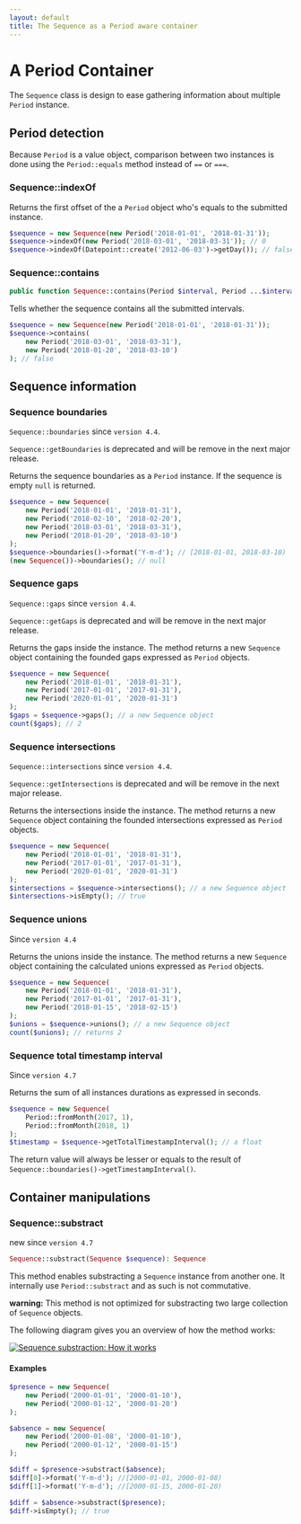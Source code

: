 ```yaml
---
layout: default
title: The Sequence as a Period aware container
---
```


# A Period Container

The `Sequence` class is design to ease gathering information about multiple `Period` instance.

## Period detection

Because `Period` is a value object, comparison between two instances is done using the `Period::equals` method instead of `==` or `===`.

### Sequence::indexOf

Returns the first offset of the a `Period` object who's equals to the submitted instance.

~~~php
$sequence = new Sequence(new Period('2018-01-01', '2018-01-31'));
$sequence->indexOf(new Period('2018-03-01', '2018-03-31')); // 0
$sequence->indexOf(Datepoint::create('2012-06-03')->getDay()); // false
~~~

### Sequence::contains

~~~php
public function Sequence::contains(Period $interval, Period ...$intervals);
~~~

Tells whether the sequence contains all the submitted intervals.

~~~php
$sequence = new Sequence(new Period('2018-01-01', '2018-01-31'));
$sequence->contains(
    new Period('2018-03-01', '2018-03-31'),
    new Period('2018-01-20', '2018-03-10')
); // false
~~~

## Sequence information

### Sequence boundaries

<p class="message-info"><code>Sequence::boundaries</code> since <code>version 4.4</code>.</p>
<p class="message-warning"><code>Sequence::getBoundaries</code> is deprecated and will be remove in the next major release.</p>

Returns the sequence boundaries as a `Period` instance. If the sequence is empty `null` is returned.

~~~php
$sequence = new Sequence(
    new Period('2018-01-01', '2018-01-31'),
    new Period('2018-02-10', '2018-02-20'),
    new Period('2018-03-01', '2018-03-31'),
    new Period('2018-01-20', '2018-03-10')
);
$sequence->boundaries()->format('Y-m-d'); // [2018-01-01, 2018-03-10)
(new Sequence())->boundaries(); // null
~~~

### Sequence gaps

<p class="message-info"><code>Sequence::gaps</code> since <code>version 4.4</code>.</p>
<p class="message-warning"><code>Sequence::getGaps</code> is deprecated and will be remove in the next major release.</p>

Returns the gaps inside the instance. The method returns a new `Sequence` object containing the founded
gaps expressed as `Period` objects.

~~~php
$sequence = new Sequence(
    new Period('2018-01-01', '2018-01-31'),
    new Period('2017-01-01', '2017-01-31'),
    new Period('2020-01-01', '2020-01-31')
);
$gaps = $sequence->gaps(); // a new Sequence object
count($gaps); // 2
~~~

### Sequence intersections

<p class="message-info"><code>Sequence::intersections</code> since <code>version 4.4</code>.</p>
<p class="message-warning"><code>Sequence::getIntersections</code> is deprecated and will be remove in the next major release.</p>

Returns the intersections inside the instance. The method returns a new `Sequence` object containing the founded
intersections expressed as `Period` objects.

~~~php
$sequence = new Sequence(
    new Period('2018-01-01', '2018-01-31'),
    new Period('2017-01-01', '2017-01-31'),
    new Period('2020-01-01', '2020-01-31')
);
$intersections = $sequence->intersections(); // a new Sequence object
$intersections->isEmpty(); // true
~~~

### Sequence unions

<p class="message-info">Since <code>version 4.4</code></p>

Returns the unions inside the instance. The method returns a new `Sequence` object containing the calculated unions expressed as `Period` objects.

~~~php
$sequence = new Sequence(
    new Period('2018-01-01', '2018-01-31'),
    new Period('2017-01-01', '2017-01-31'),
    new Period('2018-01-15', '2018-02-15')
);
$unions = $sequence->unions(); // a new Sequence object
count($unions); // returns 2
~~~

### Sequence total timestamp interval

<p class="message-info">Since <code>version 4.7</code></p>

Returns the sum of all instances durations as expressed in seconds.

~~~php
$sequence = new Sequence(
    Period::fromMonth(2017, 1),
    Period::fromMonth(2018, 1)
);
$timestamp = $sequence->getTotalTimestampInterval(); // a float
~~~

<p class="message-notice">The return value will always be lesser or equals to the result of <code>Sequence::boundaries()->getTimestampInterval()</code>.</p>

## Container manipulations

### Sequence::substract

<p class="message-info">new since <code>version 4.7</code></p>

~~~php
Sequence::substract(Sequence $sequence): Sequence
~~~

This method enables substracting a `Sequence` instance from another one. It internally use `Period::substract` and as such is not commutative.

<p class="message-notice"><strong>warning:</strong> This method is not optimized for substracting two large collection of <code>Sequence</code> objects.</p>

The following diagram gives you an overview of how the method works:

[![](/media/sequence-substract2.png "Sequence substraction: How it works")](/media/sequence-substract.png)

#### Examples

~~~php
$presence = new Sequence(
    new Period('2000-01-01', '2000-01-10'),
    new Period('2000-01-12', '2000-01-20')
);

$absence = new Sequence(
    new Period('2000-01-08', '2000-01-10'),
    new Period('2000-01-12', '2000-01-15')
);

$diff = $presence->substract($absence);
$diff[0]->format('Y-m-d'); //[2000-01-01, 2000-01-08)
$diff[1]->format('Y-m-d'); //[2000-01-15, 2000-01-20)

$diff = $absence->substract($presence);
$diff->isEmpty(); // true
~~~
